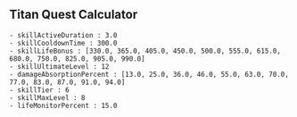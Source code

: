 ## Titan Quest Calculator

    - skillActiveDuration : 3.0
    - skillCooldownTime : 300.0
    - skillLifeBonus : [330.0, 365.0, 405.0, 450.0, 500.0, 555.0, 615.0, 680.0, 750.0, 825.0, 905.0, 990.0]
    - skillUltimateLevel : 12
    - damageAbsorptionPercent : [13.0, 25.0, 36.0, 46.0, 55.0, 63.0, 70.0, 77.0, 83.0, 87.0, 91.0, 94.0]
    - skillTier : 6
    - skillMaxLevel : 8
    - lifeMonitorPercent : 15.0
